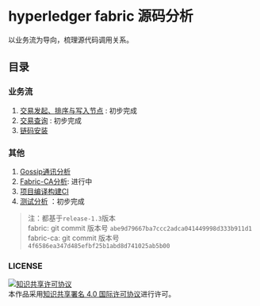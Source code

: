 # hyperledger fabric 源码分析

以业务流为导向，梳理源代码调用关系。

## 目录

### 业务流
1. [交易发起、排序与写入节点](交易发起、排序与写入节点.md) : 初步完成
1. [交易查询](交易查询.md) : 初步完成
1. [链码安装](链码安装.md) 

### 其他
1. [Gossip通讯分析](Gossip通讯分析.md)
1. [Fabric-CA分析](Fabric-CA分析.md): 进行中
1. [项目编译构建CI](项目编译构建.md)  
1. [测试分析](测试分析.md) ：初步完成


> 注：都基于`release-1.3`版本  
> fabric: git commit 版本号 `abe9d79667ba7ccc2adca041449998d333b911d1`  
> fabric-ca: git commit 版本号 `4f6586ea347d485efbf25b1abd8d741025ab5b00` 

### LICENSE
<a rel="license" href="http://creativecommons.org/licenses/by/4.0/"><img alt="知识共享许可协议" style="border-width:0" src="https://i.creativecommons.org/l/by/4.0/88x31.png" /></a><br />本作品采用<a rel="license" href="http://creativecommons.org/licenses/by/4.0/">知识共享署名 4.0 国际许可协议</a>进行许可。